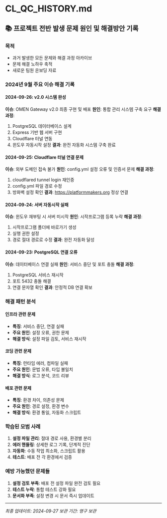 # CL_QC_HISTORY.md

## 📚 프로젝트 전반 발생 문제 원인 및 해결방안 기록

### 목적
- 과거 발생한 모든 문제와 해결 과정 아카이브
- 문제 해결 노하우 축적
- 새로운 팀원 온보딩 자료

### 2024년 9월 주요 이슈 해결 기록

#### 2024-09-26: v2.0 시스템 완성
**이슈**: OMEN Gateway v2.0 최종 구현 및 배포
**원인**: 통합 관리 시스템 구축 요구
**해결 과정**:
1. PostgreSQL 데이터베이스 설계
2. Express 기반 웹 서버 구현
3. Cloudflare 터널 연동
4. 윈도우 자동시작 설정
**결과**: 완전 자동화 시스템 구축 완료

#### 2024-09-25: Cloudflare 터널 연결 문제
**이슈**: 외부 도메인 접속 불가
**원인**: config.yml 설정 오류 및 인증서 문제
**해결 과정**:
1. cloudflared tunnel login 재인증
2. config.yml 파일 경로 수정
3. 방화벽 설정 확인
**결과**: https://platformmakers.org 정상 연결

#### 2024-09-24: 서버 자동시작 실패
**이슈**: 윈도우 재부팅 시 서버 미시작
**원인**: 시작프로그램 등록 누락
**해결 과정**:
1. 시작프로그램 폴더에 바로가기 생성
2. 실행 권한 설정
3. 경로 절대 경로로 수정
**결과**: 완전 자동화 달성

#### 2024-09-23: PostgreSQL 연결 오류
**이슈**: 데이터베이스 연결 실패
**원인**: 서비스 중단 및 포트 충돌
**해결 과정**:
1. PostgreSQL 서비스 재시작
2. 포트 5432 충돌 해결
3. 연결 문자열 확인
**결과**: 안정적 DB 연결 확보

### 해결 패턴 분석

#### 인프라 관련 문제
- **특징**: 서비스 중단, 연결 실패
- **주요 원인**: 설정 오류, 권한 문제
- **해결 방식**: 설정 파일 검토, 서비스 재시작

#### 코딩 관련 문제
- **특징**: 런타임 에러, 컴파일 실패
- **주요 원인**: 문법 오류, 타입 불일치
- **해결 방식**: 로그 분석, 코드 리뷰

#### 배포 관련 문제
- **특징**: 환경 차이, 의존성 문제
- **주요 원인**: 경로 설정, 환경 변수
- **해결 방식**: 환경 통일, 자동화 스크립트

### 학습된 모범 사례

1. **설정 파일 관리**: 절대 경로 사용, 환경별 분리
2. **에러 핸들링**: 상세한 로그 기록, 단계적 진단
3. **자동화**: 수동 작업 최소화, 스크립트 활용
4. **테스트**: 배포 전 각 환경에서 검증

### 예방 가능했던 문제들

1. **설정 검토 부족**: 배포 전 설정 파일 완전 검토 필요
2. **테스트 누락**: 통합 테스트 강화 필요
3. **문서화 부족**: 설정 변경 시 문서 즉시 업데이트

---
*최종 업데이트: 2024-09-27*
*보관 기간: 영구 보관*